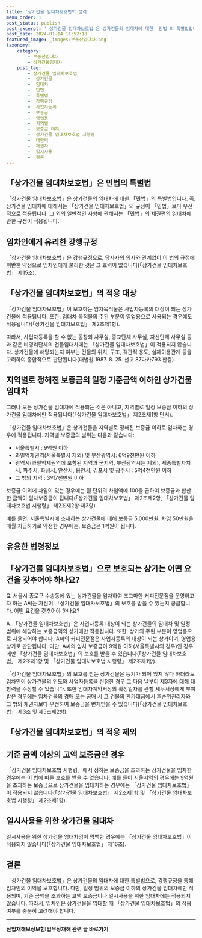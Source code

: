 ```yaml
---
title: '상가건물 임대차보호법의 성격'
menu_order: 1
post_status: publish
post_excerpt: ' 상가건물 임대차보호법 은 상가건물의 임대차에 대한  민법 의 특별법입니다. 즉, 상가건물 임대차에 대해서는  상가건물 임대차보호법 의 규정이  민법 보다 우선적으로 적용됩니다. 그 외의 일반적인 사항에 관해서는  민법 의 채권편의 임대차에 관한 규정이 적용됩니다.'
post_date: 2024-01-14 11:52:18
featured_image: _images/부동산임대차.png
taxonomy:
    category:
        - 부동산임대차
        - 상가건물임대차
    post_tag:
        - 상가건물 임대차보호법
        -  상가건물
        -  임대차
        -  민법
        -  특별법
        -  강행규정
        -  사업자등록
        -  보증금
        -  영업용
        -  지역별
        -  보증금 이하
        -  상가건물 임대차보호법 시행령
        -  대항력
        -  채권자
        -  일시사용
        -  결론
---
```



## 「상가건물 임대차보호법」은 민법의 특별법

「상가건물 임대차보호법」은 상가건물의 임대차에 대한 「민법」의 특별법입니다. 즉, 상가건물 임대차에 대해서는 「상가건물 임대차보호법」의 규정이 「민법」보다 우선적으로 적용됩니다. 그 외의 일반적인 사항에 관해서는 「민법」의 채권편의 임대차에 관한 규정이 적용됩니다.

## 임차인에게 유리한 강행규정

「상가건물 임대차보호법」은 강행규정으로, 당사자의 의사와 관계없이 이 법의 규정에 위반한 약정으로 임차인에게 불리한 것은 그 효력이 없습니다(「상가건물 임대차보호법」 제15조).

## 「상가건물 임대차보호법」의 적용 대상

「상가건물 임대차보호법」이 보호하는 임차목적물은 사업자등록의 대상이 되는 상가건물에 적용됩니다. 또한, 임대차 목적물의 주된 부분이 영업용으로 사용되는 경우에도 적용됩니다(「상가건물 임대차보호법」 제2조제1항).

따라서, 사업자등록을 할 수 없는 동창회 사무실, 종교단체 사무실, 자선단체 사무실 등과 같은 비영리단체의 건물임대차에는 「상가건물 임대차보호법」이 적용되지 않습니다. 상가건물에 해당되는지 여부는 건물의 위치, 구조, 객관적 용도, 실제이용관계 등을 고려하여 종합적으로 판단됩니다(대법원 1987. 8. 25. 선고 87다카793 판결).

## 지역별로 정해진 보증금의 일정 기준금액 이하인 상가건물 임대차

그러나 모든 상가건물 임대차에 적용되는 것은 아니고, 지역별로 일정 보증금 이하의 상가건물 임대차에만 적용됩니다(「상가건물 임대차보호법」 제2조제1항 단서).

「상가건물 임대차보호법」은 상가건물을 지역별로 정해진 보증금 이하로 임차하는 경우에 적용됩니다. 지역별 보증금의 범위는 다음과 같습니다:
- 서울특별시 : 9억원 이하
- 과밀억제권역(서울특별시 제외) 및 부산광역시: 6억9천만원 이하
- 광역시(과밀억제권역에 포함된 지역과 군지역, 부산광역시는 제외), 세종특별자치시, 파주시, 화성시, 안산시, 용인시, 김포시 및 광주시 : 5억4천만원 이하
- 그 밖의 지역 : 3억7천만원 이하

보증금 이외에 차임이 있는 경우에는 월 단위의 차임액에 100을 곱하여 보증금과 합산한 금액이 임차보증금이 됩니다(「상가건물 임대차보호법」 제2조제2항, 「상가건물 임대차보호법 시행령」 제2조제2항·제3항).

예를 들면, 서울특별시에 소재하는 상가건물에 대해 보증금 5,000만원, 차임 50만원을 매월 지급하기로 약정한 경우에는, 보증금은 1억원이 됩니다.

## 유용한 법령정보

## 「상가건물 임대차보호법」으로 보호되는 상가는 어떤 요건을 갖추어야 하나요?

Q. 서울시 종로구 수송동에 있는 상가건물을 임차하여 조그마한 커피전문점을 운영하고자 하는 A씨는 자신이 「상가건물 임대차보호법」의 보호를 받을 수 있는지 궁금합니다. 어떤 요건을 갖추어야 하나요?

A. 「상가건물 임대차보호법」은 사업자등록 대상이 되는 상가건물의 임대차 및 일정 범위에 해당하는 보증금액의 상가에만 적용됩니다. 또한, 상가의 주된 부분이 영업용으로 사용되어야 합니다. A씨의 커피전문점은 사업자등록의 대상이 되는 상가이며, 영업용 상가로 판단됩니다. 다만, A씨의 임차 보증금이 9억원 이하(서울특별시의 경우)인 경우에만 「상가건물 임대차보호법」의 보호를 받을 수 있습니다(「상가건물 임대차보호법」 제2조제1항 및 「상가건물 임대차보호법 시행령」 제2조제1항).

「상가건물 임대차보호법」의 보호를 받는 상가건물은 등기가 되어 있지 않다 하더라도 임차인이 상가건물의 인도와 사업자등록을 신청한 경우 그 다음 날부터 제3자에 대해 대항력을 주장할 수 있습니다. 또한 임대차계약서상의 확정일자를 관할 세무서장에게 부여받은 경우에는 임차건물의 경매 또는 공매 시 그 건물의 환가대금에서 후순위권리자와 그 밖의 채권자보다 우선하여 보증금을 변제받을 수 있습니다(「상가건물 임대차보호법」 제3조 및 제5조제2항).

## 「상가건물 임대차보호법」의 적용 제외

## 기준 금액 이상의 고액 보증금인 경우

「상가건물 임대차보호법 시행령」에서 정하는 보증금을 초과하는 상가건물을 임차한 경우에는 이 법에 따른 보호를 받을 수 없습니다. 예를 들어 서울지역의 경우에는 9억원을 초과하는 보증금으로 상가건물을 임대차하는 경우에는 「상가건물 임대차보호법」이 적용되지 않습니다(「상가건물 임대차보호법」 제2조제1항 및 「상가건물 임대차보호법 시행령」 제2조제1항).

## 일시사용을 위한 상가건물 임대차

일시사용을 위한 상가건물 임대차임이 명백한 경우에는 「상가건물 임대차보호법」이 적용되지 않습니다(「상가건물 임대차보호법」 제16조).

## 결론

「상가건물 임대차보호법」은 상가건물의 임대차에 대한 특별법으로, 강행규정을 통해 임차인의 이익을 보호합니다. 다만, 일정 범위의 보증금 이하의 상가건물 임대차에만 적용되며, 기준 금액을 초과하는 고액 보증금이나 일시사용을 위한 임대차에는 적용되지 않습니다. 따라서, 임차인은 상가건물을 임대할 때 「상가건물 임대차보호법」의 적용 여부를 충분히 고려해야 합니다.
<!-- wp:separator -->
<hr class="wp-block-separator has-alpha-channel-opacity"/>
<!-- /wp:separator -->

<!-- wp:group {"backgroundColor":"base","layout":{"type":"constrained"}} -->
<div class="wp-block-group has-base-background-color has-background"><!-- wp:paragraph {"align":"center","fontSize":"medium"} -->
<p class="has-text-align-center has-large-font-size"><strong>산업재해보상보험Ⅰ업무상재해 관련 글 바로가기</strong></p>
<!-- /wp:paragraph -->


<!-- wp:latest-posts
{"categories":[{"id":10860,"count":19,"description":"","link":"https://uknowlaw.com/category/%ec%82%b0%ec%97%85%ec%9e%ac%ed%95%b4%eb%b3%b4%ec%83%81%eb%b3%b4%ed%97%98%e2%85%b0%ec%97%85%eb%ac%b4%ec%83%81%ec%9e%ac%ed%95%b4/","name":"산업재해보상보험Ⅰ업무상재해","slug":"산업재해보상보험Ⅰ업무상재해","taxonomy":"category","parent":0,"meta":[],"_links":{"self":[{"href":"https://uknowlaw.com/wp-json/wp/v2/categories/10860"}],"collection":[{"href":"https://uknowlaw.com/wp-json/wp/v2/categories"}],"about":[{"href":"https://uknowlaw.com/wp-json/wp/v2/taxonomies/category"}],"wp:post_type":[{"href":"https://uknowlaw.com/wp-json/wp/v2/posts?categories=10860"}],"curies":[{"name":"wp","href":"https://api.w.org/{rel}","templated":true}]}}],"postsToShow":100,"excerptLength":28,"postLayout":"grid","columns":2,"featuredImageAlign":"left","featuredImageSizeSlug":"large","fontSize":"small"} /--></div>
<!-- /wp:group -->